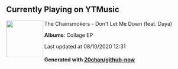 ## Currently Playing on YTMusic

[<img align="left" width="100" src="https://lh3.googleusercontent.com/jvgMIjgbvnqnwLwjtqNa0euo9WStdIxrJnpQURgbwuPazT2OpZUdYPZe1gss2fK39oC8ITofFmeGxKY">](https://music.youtube.com/channel/UCQgUHOPJJrmzCjExg-ISupA)

The Chainsmokers - Don't Let Me Down (feat. Daya)

**Albums**: Collage EP

Last updated at 08/10/2020 12:31

#### Generated with [20chan/github-now](https://github.com/20chan/github-now)


<!--
**20chan/20chan** is a ✨ _special_ ✨ repository because its `README.md` (this file) appears on your GitHub profile.

Here are some ideas to get you started:

- 🔭 I’m currently working on ...
- 🌱 I’m currently learning ...
- 👯 I’m looking to collaborate on ...
- 🤔 I’m looking for help with ...
- 💬 Ask me about ...
- 📫 How to reach me: ...
- 😄 Pronouns: ...
- ⚡ Fun fact: ...
-->
